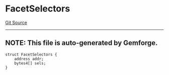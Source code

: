 # FacetSelectors
[Git Source](https://github.com/nayms/contracts-v3/blob/08976c385ed293c18988aa46a13c47179dbb0a28/src/generated/LibDiamondHelper.sol)

------------------------------------------------------------------------------------------------------------
NOTE: This file is auto-generated by Gemforge.
------------------------------------------------------------------------------------------------------------


```solidity
struct FacetSelectors {
    address addr;
    bytes4[] sels;
}
```

